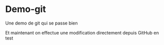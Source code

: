 # Demo-git
Une demo de git qui se passe bien

Et maintenant on effectue une modification directement depuis GitHub en test
